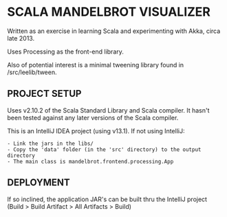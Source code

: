 SCALA MANDELBROT VISUALIZER
===========================

Written as an exercise in learning Scala and experimenting with Akka, circa late 2013.

Uses Processing as the front-end library.

Also of potential interest is a minimal tweening library found in /src/leelib/tween.


PROJECT SETUP
-------------

Uses v2.10.2 of the Scala Standard Library and Scala compiler. 
It hasn't been tested against any later versions of the Scala compiler.

This is an IntelliJ IDEA project (using v13.1). If not using IntelliJ:

	- Link the jars in the libs/ 
	- Copy the 'data' folder (in the 'src' directory) to the output directory
	- The main class is mandelbrot.frontend.processing.App 

DEPLOYMENT
----------

If so inclined, the application JAR's can be built thru the IntelliJ project 
(Build > Build Artifact > All Artifacts > Build)

